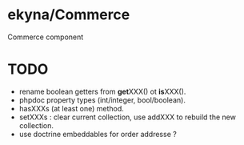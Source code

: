 ekyna/Commerce
==============

Commerce component

# TODO

- rename boolean getters from **get**XXX() ot **is**XXX().
- phpdoc property types (int/integer, bool/boolean).
- hasXXXs (at least one) method.
- setXXXs : clear current collection, use addXXX to rebuild the new collection.
- use doctrine embeddables for order addresse ?
